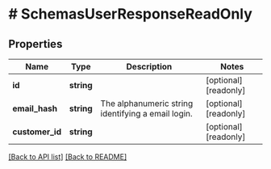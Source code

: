 # # SchemasUserResponseReadOnly

## Properties

Name | Type | Description | Notes
------------ | ------------- | ------------- | -------------
**id** | **string** |  | [optional] [readonly] 
**email_hash** | **string** | The alphanumeric string identifying a email login. | [optional] [readonly] 
**customer_id** | **string** |  | [optional] [readonly] 


[[Back to API list]](../../README.md#endpoints) [[Back to README]](../../README.md)
